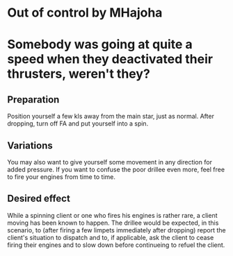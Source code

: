 # Out of control by MHajoha
# Somebody was going at quite a speed when they deactivated their thrusters, weren't they?

## Preparation

Position yourself a few kls away from the main star, just as normal. After dropping, turn off FA and put yourself into a spin.

## Variations

You may also want to give yourself some movement in any direction for added pressure.
If you want to confuse the poor drillee even more, feel free to fire your engines from time to time.

## Desired effect

While a spinning client or one who fires his engines is rather rare, a client moving has been known to happen.
The drillee would be expected, in this scenario, to (after firing a few limpets immediately after dropping) report the client's situation to dispatch and to, if applicable, ask the client to cease firing their engines and to slow down before continueing to refuel the client. 
